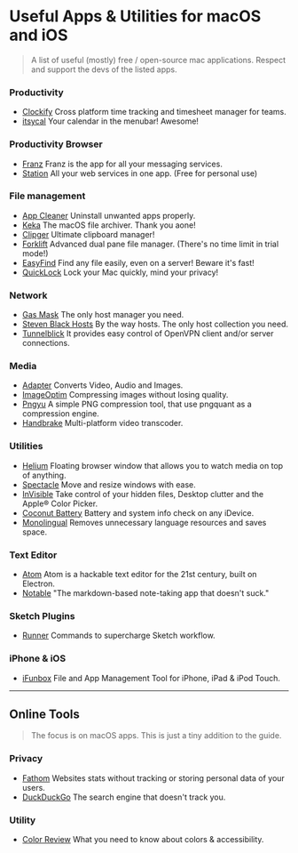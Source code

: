 # Useful Apps & Utilities for macOS and iOS

>A list of useful (mostly) free / open-source mac applications.
>Respect and support the devs of the listed apps.

### Productivity
- [Clockify](https://clockify.me) Cross platform time tracking and timesheet manager for teams.
- [itsycal](https://www.mowglii.com/itsycal/) Your calendar in the menubar! Awesome!

### Productivity Browser
- [Franz](https://meetfranz.com) Franz is the app for all your messaging services.
- [Station](https://getstation.com) All your web services in one app. (Free for personal use)

### File management
- [App Cleaner](https://freemacsoft.net/appcleaner/) Uninstall unwanted apps properly.
- [Keka](https://www.keka.io/en/) The macOS file archiver. Thank you aone!
- [Clipger](https://florian.github.io/clipgerapp/) Ultimate clipboard manager!
- [Forklift](https://binarynights.com) Advanced dual pane file manager. (There's no time limit in trial mode!)
- [EasyFind](https://www.devontechnologies.com/products/freeware.html) Find any file easily, even on a server! Beware it's fast!
- [QuickLock](https://github.com/orwhat-cc/quicklock) Lock your Mac quickly, mind your privacy!

### Network
- [Gas Mask](https://github.com/2ndalpha/gasmask) The only host manager you need.
- [Steven Black Hosts](https://github.com/StevenBlack/hosts) By the way hosts. The only host collection you need.
- [Tunnelblick](https://tunnelblick.net) It provides easy control of OpenVPN client and/or server connections.

### Media
- [Adapter](https://macroplant.com/adapter) Converts Video, Audio and Images.
- [ImageOptim](https://imageoptim.com/mac) Compressing images without losing quality.
- [Pngyu](https://nukesaq88.github.io/Pngyu/) A simple PNG compression tool, that use pngquant as a compression engine.
- [Handbrake](https://handbrake.fr) Multi-platform video transcoder.

### Utilities
- [Helium](http://heliumfloats.com) Floating browser window that allows you to watch media on top of anything.
- [Spectacle](https://www.spectacleapp.com) Move and resize windows with ease.
- [InVisible](http://northernspysoftware.com/software/invisible) Take control of your hidden files, Desktop clutter and the Apple® Color Picker.
- [Coconut Battery](https://www.coconut-flavour.com/coconutbattery/) Battery and system info check on any iDevice.
- [Monolingual](https://ingmarstein.github.io/Monolingual/) Removes unnecessary language resources and saves space.

### Text Editor
- [Atom](https://github.com/atom/atom) Atom is a hackable text editor for the 21st century, built on Electron.
- [Notable](https://github.com/notable/notable/blob/master/README.md) "The markdown-based note-taking app that doesn't suck."

### Sketch Plugins
- [Runner](https://sketchrunner.com) Commands to supercharge Sketch workflow.

### iPhone & iOS
- [iFunbox](http://www.i-funbox.com) File and App Management Tool for iPhone, iPad & iPod Touch.

---

## Online Tools 
>The focus is on macOS apps. This is just a tiny addition to the guide.

### Privacy
- [Fathom](https://usefathom.com) Websites stats without tracking or storing personal data of your users.
- [DuckDuckGo](https://duckduckgo.com) The search engine that doesn't track you.

### Utility
- [Color Review](https://color.review/) What you need to know about colors & accessibility.

